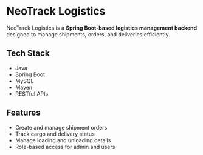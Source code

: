 # NeoTrack Logistics

NeoTrack Logistics is a **Spring Boot-based logistics management backend** designed to manage shipments, orders, and deliveries efficiently.

## Tech Stack
- Java  
- Spring Boot  
- MySQL  
- Maven  
- RESTful APIs  

## Features
- Create and manage shipment orders  
- Track cargo and delivery status  
- Manage loading and unloading details  
- Role-based access for admin and users  


